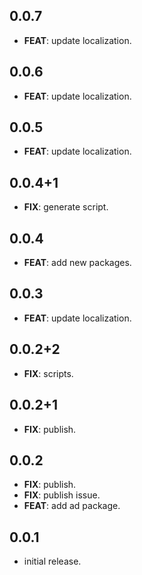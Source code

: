 ## 0.0.7

 - **FEAT**: update localization.

## 0.0.6

 - **FEAT**: update localization.

## 0.0.5

 - **FEAT**: update localization.

## 0.0.4+1

 - **FIX**: generate script.

## 0.0.4

 - **FEAT**: add new packages.

## 0.0.3

 - **FEAT**: update localization.

## 0.0.2+2

 - **FIX**: scripts.

## 0.0.2+1

 - **FIX**: publish.

## 0.0.2

 - **FIX**: publish.
 - **FIX**: publish issue.
 - **FEAT**: add ad package.

## 0.0.1

- initial release.
